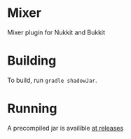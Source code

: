 # Mixer
Mixer plugin for Nukkit and Bukkit


# Building
To build, run `gradle shadowJar`.  
  
# Running  
A precompiled jar is availible [at releases](https://github.com/funniray/Mixer/releases)